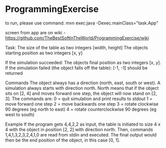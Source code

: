 # ProgrammingExercise
to run, please use command: mvn exec:java -Dexec.mainClass="task.App"

screen from app are on wiki - https://github.com/TheBestSoftInTheWorld/ProgrammingExercise/wiki

Task:
The size of the table as two integers [width, height]
The objects starting position as two integers [x, y]

If the simulation succeeded: The objects final position as two integers [x, y].
If the simulation failed (the object falls off the table): [-1, -1] should be returned

Commands
The object always has a direction (north, east, south or west). A simulation always starts
with direction north. North means that if the object sits on [2, 4] and moves forward one
step, the object will now stand on [2, 3].
The commands are:
0 = quit simulation and print results to stdout
1 = move forward one step
2 = move backwards one step
3 = rotate clockwise 90 degrees (eg north to east)
4 = rotate counterclockwise 90 degrees (eg west to south)

Example
If the program gets 4,4,2,2 as input, the table is initiated to size 4 x 4 with the object in
position [2, 2] with direction north. Then, commands 1,4,1,3,2,3,2,4,1,0 are read
from stdin and executed. The final output would then be the end position of the object,
in this case [0, 1].
